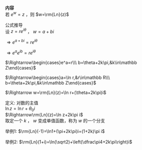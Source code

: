 **内容**  
若 $e^w=z$ ，则 $w=\rm{Ln}(z)$  
  
公式推导  
设 $z=re^{i\theta}$ ， $w=a+bi$  
  
$\Rightarrow e^{a+bi}=re^{i\theta}$  
  
$\Rightarrow e^a e^{ib}=re^{i\theta}$  
  
$\Rightarrow\begin{cases}e^a=r\\\ b=\theta+2k\pi,&k\in\mathbb Z\end{cases}$  
  
$\Rightarrow\begin{cases}a=\ln r,&r\in\mathbb R\\\ b=\theta+2k\pi,&k\in\mathbb Z\end{cases}$  
  
$\Rightarrow w=\rm{Ln}(z)=\ln r+(\theta+2k\pi)i$  
  
定义: 对数的主值  
$\ln z=\ln r+\theta_0i$  
$\Rightarrow\rm{Ln}(z)=\ln z+2k\pi i$  
取定一个 $k$ ， $w$ 变成单值函数，称为 $w$ 的一个分支  
  
举例1: $\rm{Ln}(-1)=\ln1+(\pi+2k\pi)i=(1+2k)\pi i$  
  
举例2: $\rm{Ln}(1+i)=\ln(\sqrt2)+\left(\dfrac\pi4+2k\pi\right)i$  
